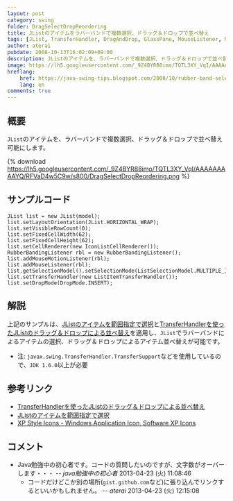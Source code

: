 ```yaml
---
layout: post
category: swing
folder: DragSelectDropReordering
title: JListのアイテムをラバーバンドで複数選択、ドラッグ＆ドロップで並べ替え
tags: [JList, TransferHandler, DragAndDrop, GlassPane, MouseListener, MouseMotionListener]
author: aterai
pubdate: 2008-10-13T16:02:09+09:00
description: JListのアイテムを、ラバーバンドで複数選択、ドラッグ＆ドロップで並べ替え可能にします。
image: https://lh5.googleusercontent.com/_9Z4BYR88imo/TQTL3XY_VqI/AAAAAAAAAYQ/RFVaD4w5C9w/s800/DragSelectDropReordering.png
hreflang:
    href: https://java-swing-tips.blogspot.com/2008/10/rubber-band-selection-drag-and-drop.html
    lang: en
comments: true
---
```

## 概要
`JList`のアイテムを、ラバーバンドで複数選択、ドラッグ＆ドロップで並べ替え可能にします。

{% download https://lh5.googleusercontent.com/_9Z4BYR88imo/TQTL3XY_VqI/AAAAAAAAAYQ/RFVaD4w5C9w/s800/DragSelectDropReordering.png %}

## サンプルコード
<pre class="prettyprint"><code>JList list = new JList(model);
list.setLayoutOrientation(JList.HORIZONTAL_WRAP);
list.setVisibleRowCount(0);
list.setFixedCellWidth(62);
list.setFixedCellHeight(62);
list.setCellRenderer(new IconListCellRenderer());
RubberBandingListener rbl = new RubberBandingListener();
list.addMouseMotionListener(rbl);
list.addMouseListener(rbl);
list.getSelectionModel().setSelectionMode(ListSelectionModel.MULTIPLE_INTERVAL_SELECTION);
list.setTransferHandler(new ListItemTransferHandler());
list.setDropMode(DropMode.INSERT);
</code></pre>

## 解説
上記のサンプルは、[JListのアイテムを範囲指定で選択](https://ateraimemo.com/Swing/RubberBanding.html)と[TransferHandlerを使ったJListのドラッグ＆ドロップによる並べ替え](https://ateraimemo.com/Swing/DnDReorderList.html)を適用し、`JList`でラバーバンドによるアイテムの選択、ドラッグ＆ドロップによるアイテム並べ替えが可能です。

- 注: `javax.swing.TransferHandler.TransferSupport`などを使用しているので、`JDK 1.6.0`以上が必要

<!-- dummy comment line for breaking list -->

## 参考リンク
- [TransferHandlerを使ったJListのドラッグ＆ドロップによる並べ替え](https://ateraimemo.com/Swing/DnDReorderList.html)
- [JListのアイテムを範囲指定で選択](https://ateraimemo.com/Swing/RubberBanding.html)
- [XP Style Icons - Windows Application Icon, Software XP Icons](http://www.icongalore.com/)

<!-- dummy comment line for breaking list -->

## コメント
- Java勉強中の初心者です。コードの質問したいのですが、文字数がオーバーします・・・ -- *java勉強中の初心者* 2013-04-23 (火) 11:08:46
    - コードだけどこか別の場所(`gist.github.com`など)に張り込んでリンクするといいかもしれません。 -- *aterai* 2013-04-23 (火) 12:15:08

<!-- dummy comment line for breaking list -->
